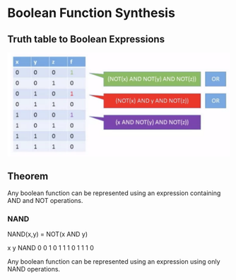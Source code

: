 # Boolean Function Synthesis

## Truth table to Boolean Expressions

![alt text](../truth-table-to-bool-function.png)

## Theorem

Any boolean function can be represented using an expression containing AND and NOT operations.

### NAND

NAND(x,y) = NOT(x AND y)

x y NAND
0 0  1
0 1  1
1 0  1
1 1  0

Any boolean function can be represented using an expression using only NAND operations.
